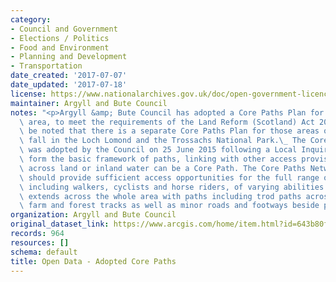 ```yaml
---
category:
- Council and Government
- Elections / Politics
- Food and Environment
- Planning and Development
- Transportation
date_created: '2017-07-07'
date_updated: '2017-07-18'
license: https://www.nationalarchives.gov.uk/doc/open-government-licence/version/3/
maintainer: Argyll and Bute Council
notes: "<p>Argyll &amp; Bute Council has adopted a Core Paths Plan for the Council\
  \ area, to meet the requirements of the Land Reform (Scotland) Act 2003:\_ It should\
  \ be noted that there is a separate Core Paths Plan for those areas of Argyll that\
  \ fall in the Loch Lomond and the Trossachs National Park.\_ The Core Paths Plan\
  \ was adopted by the Council on 25 June 2015 following a Local Inquiry.\_ Core Paths\
  \ form the basic framework of paths, linking with other access provision. Any route\
  \ across land or inland water can be a Core Path. The Core Paths Network as a whole\
  \ should provide sufficient access opportunities for the full range of access takers,\
  \ including walkers, cyclists and horse riders, of varying abilities. The network\
  \ extends across the whole area with paths including trod paths across natural ground,\
  \ farm and forest tracks as well as minor roads and footways beside public roads.</p>"
organization: Argyll and Bute Council
original_dataset_link: https://www.arcgis.com/home/item.html?id=643b80fbbdfa4b139129e871a4ec2d69
records: 964
resources: []
schema: default
title: Open Data - Adopted Core Paths
---
```

